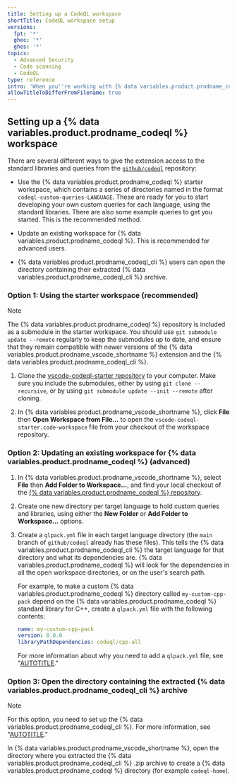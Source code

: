 ```yaml
---
title: Setting up a CodeQL workspace
shortTitle: CodeQL workspace setup
versions:
  fpt: '*'
  ghec: '*'
  ghes: '*'
topics:
  - Advanced Security
  - Code scanning
  - CodeQL
type: reference
intro: 'When you''re working with {% data variables.product.prodname_codeql %}, you need access to the standard libraries and queries.'
allowTitleToDifferFromFilename: true
---
```


## Setting up a {% data variables.product.prodname_codeql %} workspace

There are several different ways to give the extension access to the standard libraries and queries from the [`github/codeql`](https://github.com/github/codeql) repository:

* Use the {% data variables.product.prodname_codeql %} starter workspace, which contains a series of directories named in the format `codeql-custom-queries-LANGUAGE`. These are ready for you to start developing your own custom queries for each language, using the standard libraries. There are also some example queries to get you started. This is the recommended method.

* Update an existing workspace for {% data variables.product.prodname_codeql %}. This is recommended for advanced users.

* {% data variables.product.prodname_codeql_cli %} users can open the directory containing their extracted {% data variables.product.prodname_codeql_cli %} archive.

### Option 1: Using the starter workspace (recommended)

> [!NOTE]
> The {% data variables.product.prodname_codeql %} repository is included as a submodule in the starter workspace. You should use `git submodule update --remote` regularly to keep the submodules up to date, and ensure that they remain compatible with newer versions of the {% data variables.product.prodname_vscode_shortname %} extension and the {% data variables.product.prodname_codeql_cli %}.

1. Clone the [vscode-codeql-starter repository](https://github.com/github/vscode-codeql-starter/) to your computer. Make sure you include the submodules, either by using `git clone --recursive`, or by using `git submodule update --init --remote` after cloning.

1. In {% data variables.product.prodname_vscode_shortname %}, click **File** then **Open Workspace from File...** to open the `vscode-codeql-starter.code-workspace` file from your checkout of the workspace repository.

### Option 2: Updating an existing workspace for {% data variables.product.prodname_codeql %} (advanced)

1. In {% data variables.product.prodname_vscode_shortname %}, select **File** then **Add Folder to Workspace...**, and find your local checkout of the [{% data variables.product.prodname_codeql %} repository](https://github.com/github/codeql).

1. Create one new directory per target language to hold custom queries and libraries, using either the **New Folder** or **Add Folder to Workspace...** options.

1. Create a `qlpack.yml` file in each target language directory (the `main` branch of `github/codeql` already has these files). This tells the {% data variables.product.prodname_codeql_cli %} the target language for that directory and what its dependencies are. {% data variables.product.prodname_codeql %} will look for the dependencies in all the open workspace directories, or on the user's search path.

    For example, to make a custom {% data variables.product.prodname_codeql %} directory called `my-custom-cpp-pack` depend on the {% data variables.product.prodname_codeql %} standard library for C++, create a `qlpack.yml` file with the following contents:

    ```yaml
    name: my-custom-cpp-pack
    version: 0.0.0
    libraryPathDependencies: codeql/cpp-all
    ```

    For more information about why you need to add a `qlpack.yml` file, see "[AUTOTITLE](/code-security/codeql-cli/codeql-cli-reference/about-codeql-packs)."

### Option 3: Open the directory containing the extracted {% data variables.product.prodname_codeql_cli %} archive

> [!NOTE]
> For this option, you need to set up the  {% data variables.product.prodname_codeql_cli %}. For more information, see "[AUTOTITLE](/code-security/codeql-cli/getting-started-with-the-codeql-cli/setting-up-the-codeql-cli)."

In {% data variables.product.prodname_vscode_shortname %}, open the directory where you extracted the {% data variables.product.prodname_codeql_cli %} .zip archive to create a {% data variables.product.prodname_codeql %} directory (for example `codeql-home`).

